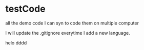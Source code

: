 testCode
========

all the demo code I can syn to code them on multiple computer

I will update the .gitignore everytime I add a new language.

helo  dddd
